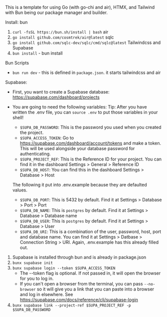 This is a template for using Go (with go-chi and air), HTMX, and Tailwind with Bun being our package manager and builder.


Install:
bun
1. `curl -fsSL https://bun.sh/install | bash`
air
2. `go install github.com/cosmtrek/air@latest`
sqlc
3. `go install github.com/sqlc-dev/sqlc/cmd/sqlc@latest`
Tailwindcss and Supabase
3. `bun install` - bun install

Bun Scripts
- `bun run dev` - this is defined in `package.json`. it starts tailwindcss and air

Supabase: 

- First, you want to create a Supabase database: https://supabase.com/dashboard/projects
- You are going to need the following variables:
    Tip: After you have written the .env file, you can `source .env` to put those variables in your shell!
    - `$SUPA_DB_PASSWORD`: This is the password you used when you created the project.
    - `$SUPA_ACCESS_TOKEN`: Go to https://supabase.com/dashboard/account/tokens and make a token. This will be used alongside your database password for authenticating. 
    - `$SUPA_PROJECT_REF`: This is the Reference ID for your project. You can find it in the dashboard Settings > General > Reference ID
    - `$SUPA_DB_HOST`: You can find this in the dashboard Settings > Database > Host
 
    The following it put into .env.example because they are defaulted values.
    - `$SUPA_DB_PORT`: This is 5432 by default. Find it at Settings > Database > Port > Port
    - `$SUPA_DB_NAME`: This is `postgres` by default. Find it at Settings > Database > Database name
    - `$SUPA_DB_USER`: This is `postgres` by default. Find it at Settings > Database > User
    - `$SUPA_DB_URI`: This is a combination of the user, password, host, port and database name. You can find it at Settings > Datbase > Connection String > URI. Again, .env.example has this already filled out.     

1. Supabase is installed through bun and is already in package.json
2. `bunx supabase init`
3. `bunx supabase login --token $SUPA_ACCESS_TOKEN` 
    - The --token flag is optional. If not passed in, it will open the browser for you to log in.
    - If you can't open a browser from the terminal, you can pass `--no-browser` so it will give you a link that you can paste into a browser and log in elsewhere. See https://supabase.com/docs/reference/cli/supabase-login
4. `bunx supabase link --project-ref $SUPA_PROJECT_REF -p $SUPA_DB_PASSWORD`

